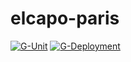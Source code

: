 # elcapo-paris
[![G-Unit](https://github.com/stefanjb-it/elcapo-paris/actions/workflows/G-Unit.yml/badge.svg)](https://github.com/stefanjb-it/elcapo-paris/actions/workflows/G-Unit.yml)
[![G-Deployment](https://github.com/stefanjb-it/elcapo-paris/actions/workflows/G-Deployment.yml/badge.svg)](https://github.com/stefanjb-it/elcapo-paris/actions/workflows/G-Deployment.yml)

